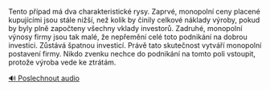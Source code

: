 
Tento případ má dva charakteristické rysy. Zaprvé, monopolní ceny placené kupujícími jsou stále nižší, než kolik by činily celkové náklady výroby, pokud by byly plně započteny všechny vklady investorů. Zadruhé, monopolní výnosy firmy jsou tak malé, že nepřemění celé toto podnikání na dobrou investici. Zůstává špatnou investicí. Právě tato skutečnost vytváří monopolní postavení firmy. Nikdo zvenku nechce do podnikání na tomto poli vstoupit, protože výroba vede ke ztrátám.

[🔊 Poslechnout audio](/data/7-paragraphs/audio/chapter_67/para_002-Tento-ppad-m-dva-charakteristick-rysy-Zaprv.mp3)
